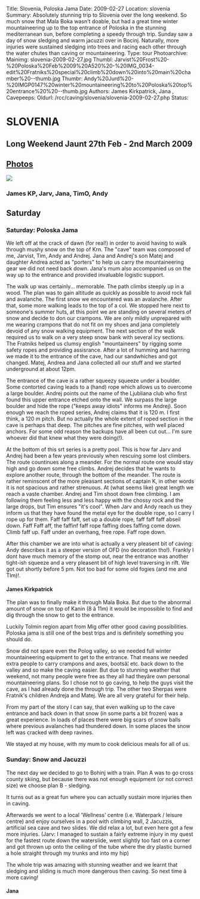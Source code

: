 Title: Slovenia, Poloska Jama
Date: 2009-02-27
Location: slovenia
Summary: Absolutely stunning trip to Slovenia over the long weekend. So much snow that Mala Boka wasn't doable, but had a great time winter mountaineering up to the top entrance of Poloska in the stunning mediterranean sun, before completing a speedy through trip. Sunday saw a day of snow sledging and warm jacuzzi over in Bocinj. Naturally, more injuries were sustained sledging into trees and racing each other through the water chutes than caving or mountaineering.
Type: tour
Photoarchive:
Mainimg: slovenia-2009-02-27.jpg
Thumbl: Jarvist%20Frost%20-%20Poloska%20Feb%2009%20A520%20-%20IMG_0034-edit%20Fratniks%20special%20climb%20down%20into%20main%20chamber%20--thumb.jpg
Thumbr: Andy%20Jurd%20-%20IMGP0147%20winter%20mountaineering%20to%20Poloska%20top%20entrance%20%20--thumb.jpg
Authors: James Kirkpatrick, 
Jana, 
Cavepeeps:
Oldurl: /rcc/caving/slovenia/slovenia-2009-02-27.php
Status:

#  SLOVENIA 

##  Long Weekend Jaunt 27th Feb - 2nd March 2009 

##  [ Photos ](/caving/photo_archive/slovenia/2009-02-Poloska/)

[ ![](slovenia-2009-02-27.jpg) ](/caving/photo_archive/slovenia/2009-02-Poloska/)

###  James KP, Jarv, Jana, TimO, Andy 

##  Saturday 

###  Saturday: Poloska Jama 

We left off at the crack of dawn (for real!) in order to avoid having to walk through mushy snow on the top of Krn. The "cave" team was composed of me, Jarvist, Tim, Andy and Andrej. Jana and Andrej's son Matej and daughter Andrea acted as "porters" to help us carry the mountaineering gear we did not need back down. Jana's mum also accompanied us on the way up to the entrance and provided invaluable logistic support. 

The walk up was certainly... memorable. The path climbs steeply up in a wood. The plan was to gain altitude as quickly as possible to avoid rock fall and avalanche. The first snow we encountered was an avalanche. After that, some more walking leads to the top of a col. We stopped here next to someone's summer huts, at this point we are standing on several meters of snow and decide to don our crampons. We are only mildly unprepared with me wearing crampons that do not fit on my shoes and jana completely devoid of any snow walking equipment. The next section of the walk required us to walk on a very steep snow bank with several icy sections. The Fratniks helped us clumsy english "mountaineers" by rigging some safety ropes and providing assisrance. After a lot of humming and harrring we made it to the entrance of the cave, had our sandwhiches and got changed. Matej, Andrea and Jana collected all our stuff and we started underground at about 12pm. 

The entrance of the cave is a rather squeezy squeeze under a boulder. Some contorted caving leads to a (hand) rope which allows us to overcome a large boulder. Andrej points out the name of the Ljubliana club who first found this upper entrance etched onto the wall. We surpass the large boulder and hide the rope ("keeps away idiots" informs me Andrej). Soon enough we reach the roped series, Andrej claims that it is 120 m. I first think, a 120 m pitch. But no actually the whole extent of roped section in the cave is perhaps that deep. The pitches are fine pitches, with well placed anchors. For some odd reason the backups have all been cut out... I'm sure whoever did that knew what they were doing(!). 

At the bottom of this srt series is a pretty pool. This is how far Jarv and Andrej had been a few years previously when rescuing some lost climbers. The route countinues along a meander. For the normal route one would stay high and go down some free climbs. Andrej decides that he wants to explore another route, through the bottom of the meander. The route is rather reminscent of the more pleasant sections of captain K, in other words it is not spacious and rather strenuous. At (what seems like) great length we reach a vaste chamber. Andrej and Tim shoot down free climbing. I am following them feeling less and less happy with the chossy rock and the large drops, but Tim ensures "it's cool". When Jarv and Andy reach us they inform us that they have found the metal eye for the double rope, so I carry I rope up for them. Faff faff faff, set up a double rope, faff faff faff abseil down. Faff Faff aff, the faffinf faff rope faffing does faffing come down. Climb faff up. Faff under an overhang, free rope. Faff rope down. 

After this chamber we are into what is actually a very pleasent bit of caving: Andy describes it as a steeper version of OFD (no decoration tho!). Frankly I dont have much memory of the stomp out, near the entrance was another tight-ish squeeze and a very pleasent bit of high level traversing in rift. We got out shortly before 5 pm. Not too bad for some old fogies (and me and TIm)!. 

####  James Kirkpatrick 

The plan was to finally make it through Mala Boka. But due to the abnormal amount of snow on top of Kanin (8 â 11m) it would be impossible to find and dig through the snow to get to the entrance. 

Luckily Tolmin region apart from Mig offer other good caving possibilities. Poloska jama is still one of the best trips and is definitely something you should do. 

Snow did not spare even the Polog valley, so we needed full winter mountaineering equipment to get to the entrance. That means we needed extra people to carry crampons and axes, bootsâ¦ etc. back down to the valley and so make the caving easier. But due to stunning weather that weekend, not many people were free as they all had theyâre own personal mountaineering plans. So I chose not to go caving, to help the guys visit the cave, as I had already done the through trip. The other two Sherpas were Fratnik's children Andreja and Matej. We are all very grateful for their help. 

From my part of the story I can say, that even walking up to the cave entrance and back down in that snow (in some parts a bit frozen) was a great experience. In loads of places there were big scars of snow balls where previous avalanches had thundered down. In some places the snow left was cracked with deep ravines. 

We stayed at my house, with my mum to cook delicious meals for all of us. 

###  Sunday: Snow and Jacuzzi 

The next day we decided to go to Bohinj with a train. Plan A was to go cross county skiing, but because there was not enough equipment (or not correct size) we choose plan B - sledging. 

It turns out as a great fun where you can actually sustain more injuries then in caving. 

Afterwards we went to a local 'Wellness' centre (i.e. Waterpark / leisure centre) and enjoy ourselves in a pool with climbing wall, 2 Jacuzzis, artificial sea cave and two slides. We did relax a lot, but even here got a few more injuries. (Jarv: I managed to sustain a fairly extreme injury in my quest for the fastest route down the waterslide, went slightly too fast on a corner and got thrown up onto the ceiling of the tube where the dry plastic burned a hole straight through my trunks and into my hip) 

The whole trip was amazing with stunning weather and we learnt that sledging and sliding is much more dangerous then caving. So next time â more caving! 

####  Jana 
